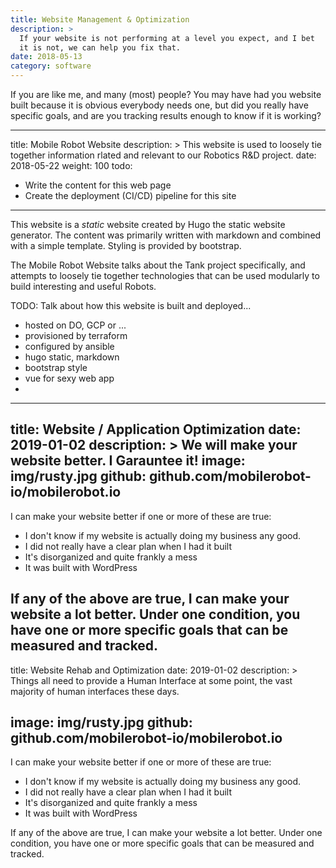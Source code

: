 ```yaml
---
title: Website Management & Optimization
description: >
  If your website is not performing at a level you expect, and I bet
  it is not, we can help you fix that.
date: 2018-05-13
category: software
---
```


If you are like me, and many (most) people? You may have had you
website built because it is obvious everybody needs one, but did you
really have specific goals, and are you tracking results enough to
know if it is working?
<!--more-->
---
title: Mobile Robot Website
description: >
  This website is used to loosely tie together information rlated and
  relevant to our Robotics R&D project.
date: 2018-05-22
weight: 100
todo:
  - Write the content for this web page
  - Create the deployment (CI/CD) pipeline for this site
---

This website is a _static_ website created by Hugo the static website
generator.  The content was primarily written with markdown and
combined with a simple template.  Styling is provided by bootstrap.
<!--more-->

The Mobile Robot Website talks about the Tank project specifically,
and attempts to loosely tie together technologies that can be used
modularly to build interesting and useful Robots.

TODO: Talk about how this website is built and deployed...

- hosted on DO, GCP or ... 
- provisioned by terraform
- configured by ansible 
- hugo static, markdown
- bootstrap style
- vue for sexy web app
-

---
title: Website / Application Optimization
date: 2019-01-02
description: >
  We will make your website better.  I Garauntee it!
image: img/rusty.jpg
github: github.com/mobilerobot-io/mobilerobot.io
---

I can make your website better if one or more of these are true:

- I don't know if my website is actually doing my business any good.
- I did not really have a clear plan when I had it built
- It's disorganized and quite frankly a mess
- It was built with WordPress

If any of the above are true, I can make your website a lot better.
Under one condition, you have one or more specific goals that can be
measured and tracked.
---
title: Website Rehab and Optimization
date: 2019-01-02
description: >
  Things all need to provide a Human Interface at some point, the vast
  majority of human interfaces these days.

image: img/rusty.jpg
github: github.com/mobilerobot-io/mobilerobot.io
---

I can make your website better if one or more of these are true:

- I don't know if my website is actually doing my business any good.
- I did not really have a clear plan when I had it built
- It's disorganized and quite frankly a mess
- It was built with WordPress

If any of the above are true, I can make your website a lot better.
Under one condition, you have one or more specific goals that can be
measured and tracked.
